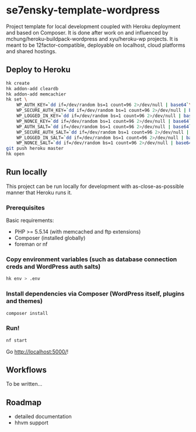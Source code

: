 se7ensky-template-wordpress
===========================

Project template for local development coupled with Heroku deployment and based on Composer.
It is done after work on and influenced by mchung/heroku-buildpack-wordpress and xyu/heroku-wp projects.
It is meant to be 12factor-compatible, deployable on localhost, cloud platforms and shared hostings.

Deploy to Heroku
----------------
```bash
hk create
hk addon-add cleardb
hk addon-add memcachier
hk set \
    WP_AUTH_KEY=`dd if=/dev/random bs=1 count=96 2>/dev/null | base64`\
    WP_SECURE_AUTH_KEY=`dd if=/dev/random bs=1 count=96 2>/dev/null | base64`\
    WP_LOGGED_IN_KEY=`dd if=/dev/random bs=1 count=96 2>/dev/null | base64`\
    WP_NONCE_KEY=`dd if=/dev/random bs=1 count=96 2>/dev/null | base64`\
    WP_AUTH_SALT=`dd if=/dev/random bs=1 count=96 2>/dev/null | base64`\
    WP_SECURE_AUTH_SALT=`dd if=/dev/random bs=1 count=96 2>/dev/null | base64`\
    WP_LOGGED_IN_SALT=`dd if=/dev/random bs=1 count=96 2>/dev/null | base64`\
    WP_NONCE_SALT=`dd if=/dev/random bs=1 count=96 2>/dev/null | base64`
git push heroku master
hk open
```

Run locally
-----------
This project can be run locally for development with as-close-as-possible manner that Heroku runs it.

### Prerequisites
Basic requirements:
* PHP >= 5.5.14 (with memcached and ftp extensions)
* Composer (installed globally)
* foreman or nf

### Copy environment variables (such as database connection creds and WordPress auth salts)
```bash
hk env > .env
```

### Install dependencies via Composer (WordPress itself, plugins and themes)
```bash
composer install
```

### Run!
```bash
nf start
```
Go [http://localhost:5000/](http://localhost:5000/)!

Workflows
---------
To be written...

Roadmap
-------
* detailed documentation
* hhvm support

